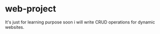 # web-project
It's just for learning purpose
soon i will write CRUD operations for dynamic websites.
